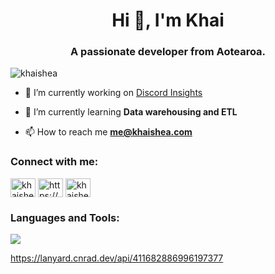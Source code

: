 <h1 align="center">Hi 👋, I'm Khai</h1>
<h3 align="center">A passionate developer from Aotearoa.</h3>

<p align="left"> <img src="https://komarev.com/ghpvc/?username=khaishea&label=Profile%20views&color=6fd8a7&style=flat" alt="khaishea" /> </p>

- 🔭 I’m currently working on [Discord Insights](https://github.com/KhaiShea/DiscordInsights)

- 🌱 I’m currently learning **Data warehousing and ETL**

- 📫 How to reach me **me@khaishea.com**

<h3 align="left">Connect with me:</h3>
<p align="left">
<a href="https://twitter.com/khaishea" target="blank"><img align="center" src="https://raw.githubusercontent.com/rahuldkjain/github-profile-readme-generator/master/src/images/icons/Social/twitter.svg" alt="khaishea" height="30" width="40" /></a>
<a href="https://linkedin.com/in/https://www.linkedin.com/in/khai-dye-brinkman/" target="blank"><img align="center" src="https://raw.githubusercontent.com/rahuldkjain/github-profile-readme-generator/master/src/images/icons/Social/linked-in-alt.svg" alt="https://www.linkedin.com/in/khai-dye-brinkman/" height="30" width="40" /></a>
<a href="https://instagram.com/khaishea" target="blank"><img align="center" src="https://raw.githubusercontent.com/rahuldkjain/github-profile-readme-generator/master/src/images/icons/Social/instagram.svg" alt="khaishea" height="30" width="40" /></a>
</p>

<h3 align="left">Languages and Tools:</h3>
    <img src="https://skillicons.dev/icons?i=anaconda,aws,discord,discordjs,gcp,graphql,java,js,nodejs,postgres,py,r,rust,sqlite,sklearn,tensorflow,ts,vue")/>

https://lanyard.cnrad.dev/api/411682886996197377
